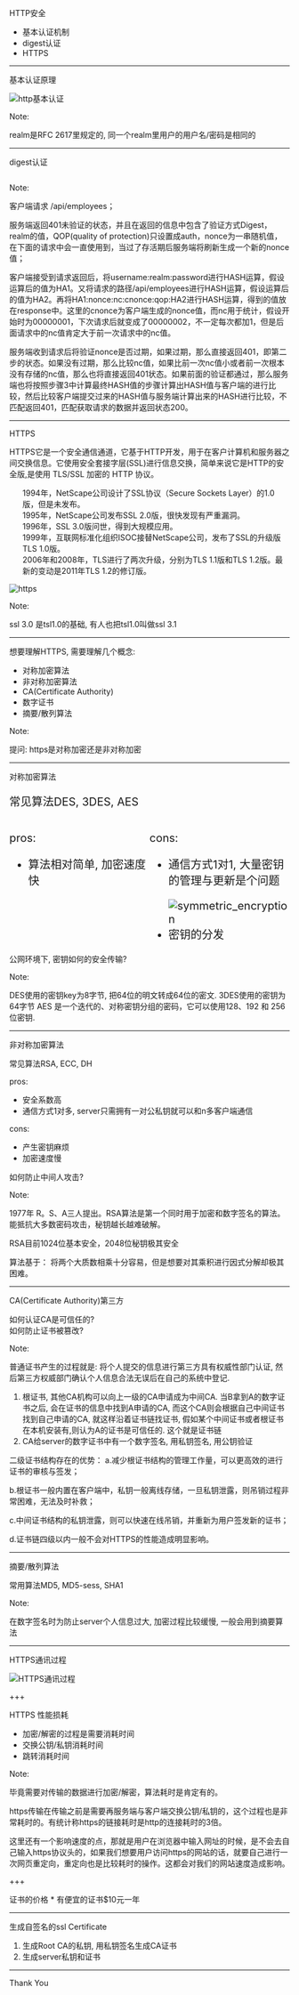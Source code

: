 
HTTP安全

* 基本认证机制
* digest认证
* HTTPS

---

基本认证原理

![http基本认证](./imgs/http_basic.png)

Note:

realm是RFC 2617里规定的,
同一个realm里用户的用户名/密码是相同的

---

digest认证

<img src="./imgs/http_digest.png" alt="" class="figurefull" />

Note:

客户端请求 /api/employees；

服务端返回401未验证的状态，并且在返回的信息中包含了验证方式Digest，realm的值，QOP(quality of protection)只设置成auth，nonce为一串随机值，在下面的请求中会一直使用到，当过了存活期后服务端将刷新生成一个新的nonce值；

客户端接受到请求返回后，将username:realm:password进行HASH运算，假设运算后的值为HA1。又将请求的路径/api/employees进行HASH运算，假设运算后的值为HA2。再将HA1:nonce:nc:cnonce:qop:HA2进行HASH运算，得到的值放在response中。这里的cnonce为客户端生成的nonce值，而nc用于统计，假设开始时为00000001，下次请求后就变成了00000002，不一定每次都加1，但是后面请求中的nc值肯定大于前一次请求中的nc值。

服务端收到请求后将验证nonce是否过期，如果过期，那么直接返回401，即第二步的状态。如果没有过期，那么比较nc值，如果比前一次nc值小或者前一次根本没有存储的nc值，那么也将直接返回401状态。如果前面的验证都通过，那么服务端也将按照步骤3中计算最终HASH值的步骤计算出HASH值与客户端的进行比较，然后比较客户端提交过来的HASH值与服务端计算出来的HASH进行比较，不匹配返回401，匹配获取请求的数据并返回状态200。


---

HTTPS

HTTPS它是一个安全通信通道，它基于HTTP开发，用于在客户计算机和服务器之间交换信息。它使用安全套接字层(SSL)进行信息交换，简单来说它是HTTP的安全版,是使用 TLS/SSL 加密的 HTTP 协议。

<ul class="fragment current-visible" style="list-style: none; font-size: 14px;">
	<li>1994年，NetScape公司设计了SSL协议（Secure Sockets Layer）的1.0版，但是未发布。</li>
	<li>1995年，NetScape公司发布SSL 2.0版，很快发现有严重漏洞。</li>
	<li>1996年，SSL 3.0版问世，得到大规模应用。</li>
	<li>1999年，互联网标准化组织ISOC接替NetScape公司，发布了SSL的升级版TLS 1.0版。</li>
	<li>2006年和2008年，TLS进行了两次升级，分别为TLS 1.1版和TLS 1.2版。最新的变动是2011年TLS 1.2的修订版。</li>
</ul>

![https](./imgs/https_overview.png) <!-- .element: class="fragment" -->


Note:

ssl 3.0 是tsl1.0的基础, 有人也把tsl1.0叫做ssl 3.1

---

想要理解HTTPS, 需要理解几个概念:
* 对称加密算法
* 非对称加密算法
* CA(Certificate Authority)
* 数字证书
* 摘要/散列算法

Note:

提问: https是对称加密还是非对称加密

---

对称加密算法

<p style="font-size:20px;">常见算法DES, 3DES, AES</p>

<div class="fragment" style="float:left; width: 50%;font-size:20px;">
	<p>pros:</p>
	<ul>
		<li>算法相对简单, 加密速度快</li>
	</ul>
</div>
<div class="fragment" style="float:left; width: 50%;font-size:20px;">
	<p>cons:</p>
	<ul>
		<li>
			<p>通信方式1对1, 大量密钥的管理与更新是个问题</p>
			<img src="./imgs/symmetric_encryption.png" alt="symmetric_encryption"> <!-- .element -->
		</li>
		<li>密钥的分发</li>
	</ul>
</div>

<div class="fragment question">
	公网环境下, 密钥如何的安全传输?
</div>

Note:

DES使用的密钥key为8字节, 把64位的明文转成64位的密文.
3DES使用的密钥为64字节
AES 是一个迭代的、对称密钥分组的密码，它可以使用128、192 和 256 位密钥.

---

非对称加密算法

常见算法RSA, ECC, DH

<div class="fragment pros-cons">
	<p>pros:</p>
	<ul>
		<li>安全系数高</li>
		<li>通信方式1对多, server只需拥有一对公私钥就可以和n多客户端通信</li>
	</ul>
</div>

<div class="fragment pros-cons">
	<p>cons:</p>
	<ul>
		<li>产生密钥麻烦</li>
		<li>加密速度慢</li>
	</ul>
</div>

<div class="fragment question">
	如何防止中间人攻击?
</div>

Note:

1977年 R。S、A三人提出。RSA算法是第一个同时用于加密和数字签名的算法。能抵抗大多数密码攻击，秘钥越长越难破解。

RSA目前1024位基本安全，2048位秘钥极其安全

算法基于： 将两个大质数相乘十分容易，但是想要对其乘积进行因式分解却极其困难。

---

CA(Certificate Authority)第三方

<div class="fragment question">如何认证CA是可信任的?</div>
<div class="fragment question">如何防止证书被篡改?</div>

Note:

普通证书产生的过程就是: 将个人提交的信息进行第三方具有权威性部门认证, 然后第三方权威部门确认个人信息合法无误后在自己的系统中登记.

1. 根证书, 其他CA机构可以向上一级的CA申请成为中间CA.
当B拿到A的数字证书之后, 会在证书的信息中找到A申请的CA, 而这个CA则会根据自己中间证书找到自己申请的CA, 就这样沿着证书链找证书, 假如某个中间证书或者根证书在本机安装有,则认为A的证书是可信任的.
这个就是证书链
2. CA给server的数字证书中有一个数字签名,  用私钥签名, 用公钥验证

二级证书结构存在的优势：
a.减少根证书结构的管理工作量，可以更高效的进行证书的审核与签发；

b.根证书一般内置在客户端中，私钥一般离线存储，一旦私钥泄露，则吊销过程非常困难，无法及时补救；

c.中间证书结构的私钥泄露，则可以快速在线吊销，并重新为用户签发新的证书；

d.证书链四级以内一般不会对HTTPS的性能造成明显影响。

---

摘要/散列算法

常用算法MD5, MD5-sess, SHA1

Note:

在数字签名时为防止server个人信息过大, 加密过程比较缓慢, 一般会用到摘要算法

---

HTTPS通讯过程

![HTTPS通讯过程](./imgs/https_handshake.png)

+++

HTTPS 性能损耗
- 加密/解密的过程是需要消耗时间 <!-- .element: class="fragment" -->
- 交换公钥/私钥消耗时间 <!-- .element: class="fragment" -->
- 跳转消耗时间 <!-- .element: class="fragment" -->

Note:

毕竟需要对传输的数据进行加密/解密，算法耗时是肯定有的。

https传输在传输之前是需要再服务端与客户端交换公钥/私钥的，这个过程也是非常耗时的。有统计称https的链接耗时是http的连接耗时的3倍。

这里还有一个影响速度的点，那就是用户在浏览器中输入网址的时候，是不会去自己输入https协议头的，如果我们想要用户访问https的网站的话，就要自己进行一次网页重定向，重定向也是比较耗时的操作。这都会对我们的网站速度造成影响。

+++

证书的价格
	* 有便宜的证书$10元一年

---

生成自签名的ssl Certificate

1. 生成Root CA的私钥, 用私钥签名生成CA证书
2. 生成server私钥和证书

---
Thank You
